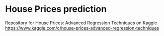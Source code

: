 # House Prices prediction
Repository for House Prices: Advanced Regression Techniques on Kaggle
https://www.kaggle.com/c/house-prices-advanced-regression-techniques
